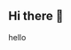 ## Hi there 👋

<!--
**Nikhil-baliyan/Nikhil-baliyan** is a ✨ _special_ ✨ repository because its `README.md` (this file) appears on your GitHub profile.

Here are some ideas to get you started:

- 🔭 I’m currently persuing b.tect CSE at miet college meerut
- 🌱 I’m currently learning ...MERN stack
- 👯 I’m looking to collaborate on ...SATLAB
- 🤔 I’m looking for help with ...NEW LEARNING
- 💬 Ask me about ...java DSA
- 📫 How to reach me: ...nikhilbaliyan2306@gmail.com
- ⚡ Fun fact: ...i think i am creater.
-->hello
